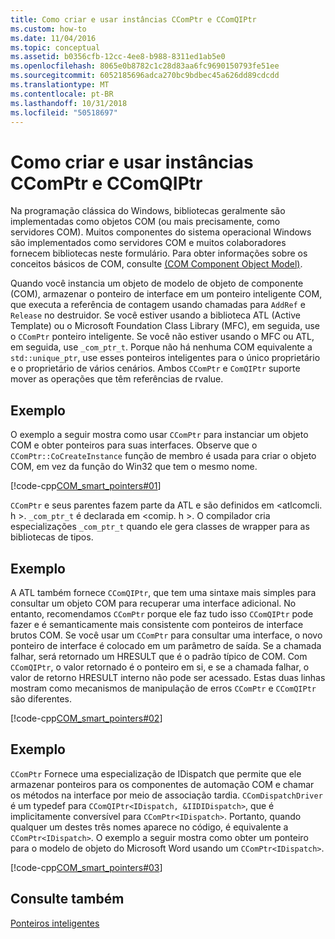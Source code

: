 ```yaml
---
title: Como criar e usar instâncias CComPtr e CComQIPtr
ms.custom: how-to
ms.date: 11/04/2016
ms.topic: conceptual
ms.assetid: b0356cfb-12cc-4ee8-b988-8311ed1ab5e0
ms.openlocfilehash: 8065e0b8782c1c28d83aa6fc9690150793fe51ee
ms.sourcegitcommit: 6052185696adca270bc9bdbec45a626dd89cdcdd
ms.translationtype: MT
ms.contentlocale: pt-BR
ms.lasthandoff: 10/31/2018
ms.locfileid: "50518697"
---
```

# <a name="how-to-create-and-use-ccomptr-and-ccomqiptr-instances"></a>Como criar e usar instâncias CComPtr e CComQIPtr

Na programação clássica do Windows, bibliotecas geralmente são implementadas como objetos COM (ou mais precisamente, como servidores COM). Muitos componentes do sistema operacional Windows são implementados como servidores COM e muitos colaboradores fornecem bibliotecas neste formulário. Para obter informações sobre os conceitos básicos de COM, consulte [(COM Component Object Model)](/windows/desktop/com/component-object-model--com--portal).

Quando você instancia um objeto de modelo de objeto de componente (COM), armazenar o ponteiro de interface em um ponteiro inteligente COM, que executa a referência de contagem usando chamadas para `AddRef` e `Release` no destruidor. Se você estiver usando a biblioteca ATL (Active Template) ou o Microsoft Foundation Class Library (MFC), em seguida, use o `CComPtr` ponteiro inteligente. Se você não estiver usando o MFC ou ATL, em seguida, use `_com_ptr_t`. Porque não há nenhuma COM equivalente a `std::unique_ptr`, use esses ponteiros inteligentes para o único proprietário e o proprietário de vários cenários. Ambos `CComPtr` e `ComQIPtr` suporte mover as operações que têm referências de rvalue.

## <a name="example"></a>Exemplo

O exemplo a seguir mostra como usar `CComPtr` para instanciar um objeto COM e obter ponteiros para suas interfaces. Observe que o `CComPtr::CoCreateInstance` função de membro é usada para criar o objeto COM, em vez da função do Win32 que tem o mesmo nome.

[!code-cpp[COM_smart_pointers#01](../cpp/codesnippet/CPP/how-to-create-and-use-ccomptr-and-ccomqiptr-instances_1.cpp)]

`CComPtr` e seus parentes fazem parte da ATL e são definidos em \<atlcomcli. h >. `_com_ptr_t` é declarada em \<comip. h >. O compilador cria especializações `_com_ptr_t` quando ele gera classes de wrapper para as bibliotecas de tipos.

## <a name="example"></a>Exemplo

A ATL também fornece `CComQIPtr`, que tem uma sintaxe mais simples para consultar um objeto COM para recuperar uma interface adicional. No entanto, recomendamos `CComPtr` porque ele faz tudo isso `CComQIPtr` pode fazer e é semanticamente mais consistente com ponteiros de interface brutos COM. Se você usar um `CComPtr` para consultar uma interface, o novo ponteiro de interface é colocado em um parâmetro de saída. Se a chamada falhar, será retornado um HRESULT que é o padrão típico de COM. Com `CComQIPtr`, o valor retornado é o ponteiro em si, e se a chamada falhar, o valor de retorno HRESULT interno não pode ser acessado. Estas duas linhas mostram como mecanismos de manipulação de erros `CComPtr` e `CComQIPtr` são diferentes.

[!code-cpp[COM_smart_pointers#02](../cpp/codesnippet/CPP/how-to-create-and-use-ccomptr-and-ccomqiptr-instances_2.cpp)]

## <a name="example"></a>Exemplo

`CComPtr` Fornece uma especialização de IDispatch que permite que ele armazenar ponteiros para os componentes de automação COM e chamar os métodos na interface por meio de associação tardia. `CComDispatchDriver` é um typedef para `CComQIPtr<IDispatch, &IIDIDispatch>`, que é implicitamente conversível para `CComPtr<IDispatch>`. Portanto, quando qualquer um destes três nomes aparece no código, é equivalente a `CComPtr<IDispatch>`. O exemplo a seguir mostra como obter um ponteiro para o modelo de objeto do Microsoft Word usando um `CComPtr<IDispatch>`.

[!code-cpp[COM_smart_pointers#03](../cpp/codesnippet/CPP/how-to-create-and-use-ccomptr-and-ccomqiptr-instances_3.cpp)]

## <a name="see-also"></a>Consulte também

[Ponteiros inteligentes](../cpp/smart-pointers-modern-cpp.md)